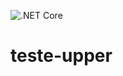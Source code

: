 ![.NET Core](https://github.com/carloscfcortez/teste-upper/workflows/.NET%20Core/badge.svg?branch=main)

# teste-upper

